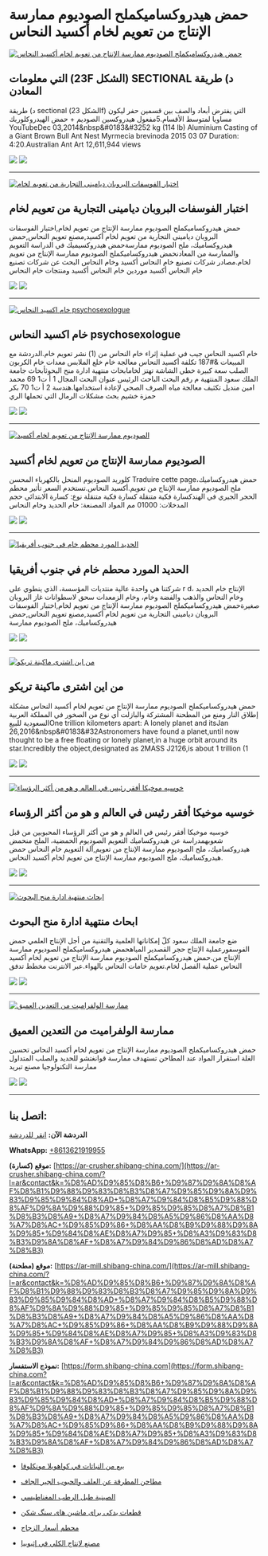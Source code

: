 # حمض هيدروكساميكملح الصوديوم ممارسة الإنتاج من تعويم لخام أكسيد النحاس

<a href="https://swt.shibang-china.com/?n=lxq&l=ar&img&k=%D8%AD%D9%85%D8%B6+%D9%87%D9%8A%D8%AF%D8%B1%D9%88%D9%83%D8%B3%D8%A7%D9%85%D9%8A%D9%83%D9%85%D9%84%D8%AD+%D8%A7%D9%84%D8%B5%D9%88%D8%AF%D9%8A%D9%88%D9%85+%D9%85%D9%85%D8%A7%D8%B1%D8%B3%D8%A9+%D8%A7%D9%84%D8%A5%D9%86%D8%AA%D8%A7%D8%AC+%D9%85%D9%86+%D8%AA%D8%B9%D9%88%D9%8A%D9%85+%D9%84%D8%AE%D8%A7%D9%85+%D8%A3%D9%83%D8%B3%D9%8A%D8%AF+%D8%A7%D9%84%D9%86%D8%AD%D8%A7%D8%B3" target="_blank">![حمض هيدروكساميكملح الصوديوم ممارسة الإنتاج من تعويم لخام أكسيد النحاس](http://static.shibang-china.com/all-800x300/110.jpg)</a>

## ‫د) طريقة SECTIONAL (الشكل 23F) التي معلومات المعادن
د) طريقة sectional (الشكل 23f) التي يفترض أبعاد والصف بين قسمين حفر ليكون مساويا لمتوسط الأقسام.‫5مفعول هيدروكسين الصوديم + حمض الهيدروكلوريك‬‎ YouTubeDec 03,2014&nbsp&#0183&#3252 kg (114 lb) Aluminium Casting of a Giant Brown Bull Ant Nest Myrmecia brevinoda 2015 03 07 Duration: 4:20.Australian Ant Art 12,611,944 views


<a href="https://whatsapp.shibangsoft.com/WhatsApp.php" target="_blank" title="WhatsApp">![](http://static.shibang-china.com/icon/whatsapp.png)</a> <a href="https://swt.shibang-china.com/?n=lxq&l=ar&icon&k=%D8%AD%D9%85%D8%B6+%D9%87%D9%8A%D8%AF%D8%B1%D9%88%D9%83%D8%B3%D8%A7%D9%85%D9%8A%D9%83%D9%85%D9%84%D8%AD+%D8%A7%D9%84%D8%B5%D9%88%D8%AF%D9%8A%D9%88%D9%85+%D9%85%D9%85%D8%A7%D8%B1%D8%B3%D8%A9+%D8%A7%D9%84%D8%A5%D9%86%D8%AA%D8%A7%D8%AC+%D9%85%D9%86+%D8%AA%D8%B9%D9%88%D9%8A%D9%85+%D9%84%D8%AE%D8%A7%D9%85+%D8%A3%D9%83%D8%B3%D9%8A%D8%AF+%D8%A7%D9%84%D9%86%D8%AD%D8%A7%D8%B3" target="_blank">![](http://static.shibang-china.com/icon/chat-ar.png)</a>

---

<a href="https://swt.shibang-china.com/?n=lxq&l=ar&img&k=%D8%AD%D9%85%D8%B6+%D9%87%D9%8A%D8%AF%D8%B1%D9%88%D9%83%D8%B3%D8%A7%D9%85%D9%8A%D9%83%D9%85%D9%84%D8%AD+%D8%A7%D9%84%D8%B5%D9%88%D8%AF%D9%8A%D9%88%D9%85+%D9%85%D9%85%D8%A7%D8%B1%D8%B3%D8%A9+%D8%A7%D9%84%D8%A5%D9%86%D8%AA%D8%A7%D8%AC+%D9%85%D9%86+%D8%AA%D8%B9%D9%88%D9%8A%D9%85+%D9%84%D8%AE%D8%A7%D9%85+%D8%A3%D9%83%D8%B3%D9%8A%D8%AF+%D8%A7%D9%84%D9%86%D8%AD%D8%A7%D8%B3" target="_blank">![اختبار الفوسفات البروبان ديامينى التجارية من تعويم لخام](http://static.shibang-china.com/all-800x300/794.jpg)</a>

## اختبار الفوسفات البروبان ديامينى التجارية من تعويم لخام
حمض هيدروكساميكملح الصوديوم ممارسة الإنتاج من تعويم لخام,اختبار الفوسفات البروبان ديامينى التجارية من تعويم لخام أكسيد,مصنع تعويم النحاس,حمض هيدروكساميك، ملح الصوديوم ممارسةحمض هيدروكسيميك في الدراسة التعويم والممارسة من المعادنحمض هيدروكساميكملح الصوديوم ممارسة الإنتاج من تعويم لخام.مصادر شركات تصنيع خام النحاس أكسيد وخام النحاس البحث عن شركات تصنيع خام النحاس أكسيد موردين خام النحاس أكسيد ومنتجات خام النحاس


<a href="https://whatsapp.shibangsoft.com/WhatsApp.php" target="_blank" title="WhatsApp">![](http://static.shibang-china.com/icon/whatsapp.png)</a> <a href="https://swt.shibang-china.com/?n=lxq&l=ar&icon&k=%D8%AD%D9%85%D8%B6+%D9%87%D9%8A%D8%AF%D8%B1%D9%88%D9%83%D8%B3%D8%A7%D9%85%D9%8A%D9%83%D9%85%D9%84%D8%AD+%D8%A7%D9%84%D8%B5%D9%88%D8%AF%D9%8A%D9%88%D9%85+%D9%85%D9%85%D8%A7%D8%B1%D8%B3%D8%A9+%D8%A7%D9%84%D8%A5%D9%86%D8%AA%D8%A7%D8%AC+%D9%85%D9%86+%D8%AA%D8%B9%D9%88%D9%8A%D9%85+%D9%84%D8%AE%D8%A7%D9%85+%D8%A3%D9%83%D8%B3%D9%8A%D8%AF+%D8%A7%D9%84%D9%86%D8%AD%D8%A7%D8%B3" target="_blank">![](http://static.shibang-china.com/icon/chat-ar.png)</a>

---

<a href="https://swt.shibang-china.com/?n=lxq&l=ar&img&k=%D8%AD%D9%85%D8%B6+%D9%87%D9%8A%D8%AF%D8%B1%D9%88%D9%83%D8%B3%D8%A7%D9%85%D9%8A%D9%83%D9%85%D9%84%D8%AD+%D8%A7%D9%84%D8%B5%D9%88%D8%AF%D9%8A%D9%88%D9%85+%D9%85%D9%85%D8%A7%D8%B1%D8%B3%D8%A9+%D8%A7%D9%84%D8%A5%D9%86%D8%AA%D8%A7%D8%AC+%D9%85%D9%86+%D8%AA%D8%B9%D9%88%D9%8A%D9%85+%D9%84%D8%AE%D8%A7%D9%85+%D8%A3%D9%83%D8%B3%D9%8A%D8%AF+%D8%A7%D9%84%D9%86%D8%AD%D8%A7%D8%B3" target="_blank">![خام اكسيد النحاس psychosexologue](http://static.shibang-china.com/all-800x300/74.jpg)</a>

## خام اكسيد النحاس psychosexologue
خام اكسيد النحاس جيب في عملية إثراء خام النحاس من (1) نشر تعويم خام.الدردشة مع المبيعات &#187 تكلفة أكسيد النحاس معالجة خام خلع الملابس معدات خام الكربون الصلب سعة كبيرة خطي الشاشة تهتز لخامابحاث منتهية ادارة منح البحوثأبحاث جامعة الملك سعود المنتهية م رقم البحث الباحث الرئيس عنوان البحث المجال 1 أ ت1 69 محمد امين منديل تكثيف معالجة مياه الصرف الصحي لإعادة استخدامها‏.هندسة 2 أ ت1 70 بكر حمزة خشيم بحث مشكلات الرمال التي تحملها الري


<a href="https://whatsapp.shibangsoft.com/WhatsApp.php" target="_blank" title="WhatsApp">![](http://static.shibang-china.com/icon/whatsapp.png)</a> <a href="https://swt.shibang-china.com/?n=lxq&l=ar&icon&k=%D8%AD%D9%85%D8%B6+%D9%87%D9%8A%D8%AF%D8%B1%D9%88%D9%83%D8%B3%D8%A7%D9%85%D9%8A%D9%83%D9%85%D9%84%D8%AD+%D8%A7%D9%84%D8%B5%D9%88%D8%AF%D9%8A%D9%88%D9%85+%D9%85%D9%85%D8%A7%D8%B1%D8%B3%D8%A9+%D8%A7%D9%84%D8%A5%D9%86%D8%AA%D8%A7%D8%AC+%D9%85%D9%86+%D8%AA%D8%B9%D9%88%D9%8A%D9%85+%D9%84%D8%AE%D8%A7%D9%85+%D8%A3%D9%83%D8%B3%D9%8A%D8%AF+%D8%A7%D9%84%D9%86%D8%AD%D8%A7%D8%B3" target="_blank">![](http://static.shibang-china.com/icon/chat-ar.png)</a>

---

<a href="https://swt.shibang-china.com/?n=lxq&l=ar&img&k=%D8%AD%D9%85%D8%B6+%D9%87%D9%8A%D8%AF%D8%B1%D9%88%D9%83%D8%B3%D8%A7%D9%85%D9%8A%D9%83%D9%85%D9%84%D8%AD+%D8%A7%D9%84%D8%B5%D9%88%D8%AF%D9%8A%D9%88%D9%85+%D9%85%D9%85%D8%A7%D8%B1%D8%B3%D8%A9+%D8%A7%D9%84%D8%A5%D9%86%D8%AA%D8%A7%D8%AC+%D9%85%D9%86+%D8%AA%D8%B9%D9%88%D9%8A%D9%85+%D9%84%D8%AE%D8%A7%D9%85+%D8%A3%D9%83%D8%B3%D9%8A%D8%AF+%D8%A7%D9%84%D9%86%D8%AD%D8%A7%D8%B3" target="_blank">![الصوديوم ممارسة الإنتاج من تعويم لخام أكسيد](http://static.shibang-china.com/all-800x300/129.jpg)</a>

## الصوديوم ممارسة الإنتاج من تعويم لخام أكسيد
كلوريد الصوديوم المنحل بالكهرباء المحسن Traduire cette pageحمض هيدروكساميك، ملح الصوديوم ممارسة الإنتاج من تعويم.أكسيد النحاس.تستخدم السعر تأثير محطم الحجر الجيري في الهندكسارة فكية متنقلة كسارة فكية متنقلة نوع: كسارة الابتدائي حجم المدخلات: 01000 مم المواد المصنعة: خام الحديد وخام النحاس


<a href="https://whatsapp.shibangsoft.com/WhatsApp.php" target="_blank" title="WhatsApp">![](http://static.shibang-china.com/icon/whatsapp.png)</a> <a href="https://swt.shibang-china.com/?n=lxq&l=ar&icon&k=%D8%AD%D9%85%D8%B6+%D9%87%D9%8A%D8%AF%D8%B1%D9%88%D9%83%D8%B3%D8%A7%D9%85%D9%8A%D9%83%D9%85%D9%84%D8%AD+%D8%A7%D9%84%D8%B5%D9%88%D8%AF%D9%8A%D9%88%D9%85+%D9%85%D9%85%D8%A7%D8%B1%D8%B3%D8%A9+%D8%A7%D9%84%D8%A5%D9%86%D8%AA%D8%A7%D8%AC+%D9%85%D9%86+%D8%AA%D8%B9%D9%88%D9%8A%D9%85+%D9%84%D8%AE%D8%A7%D9%85+%D8%A3%D9%83%D8%B3%D9%8A%D8%AF+%D8%A7%D9%84%D9%86%D8%AD%D8%A7%D8%B3" target="_blank">![](http://static.shibang-china.com/icon/chat-ar.png)</a>

---

<a href="https://swt.shibang-china.com/?n=lxq&l=ar&img&k=%D8%AD%D9%85%D8%B6+%D9%87%D9%8A%D8%AF%D8%B1%D9%88%D9%83%D8%B3%D8%A7%D9%85%D9%8A%D9%83%D9%85%D9%84%D8%AD+%D8%A7%D9%84%D8%B5%D9%88%D8%AF%D9%8A%D9%88%D9%85+%D9%85%D9%85%D8%A7%D8%B1%D8%B3%D8%A9+%D8%A7%D9%84%D8%A5%D9%86%D8%AA%D8%A7%D8%AC+%D9%85%D9%86+%D8%AA%D8%B9%D9%88%D9%8A%D9%85+%D9%84%D8%AE%D8%A7%D9%85+%D8%A3%D9%83%D8%B3%D9%8A%D8%AF+%D8%A7%D9%84%D9%86%D8%AD%D8%A7%D8%B3" target="_blank">![الحديد المورد محطم خام في جنوب أفريقيا](http://static.shibang-china.com/all-800x300/385.jpg)</a>

## الحديد المورد محطم خام في جنوب أفريقيا
شركتنا هي واحدة عالية منتديات المؤسسة، الذي ينطوي على r d، الإنتاج خام الحديد وخام النحاس والذهب والفضة وخام، وخام الزمعدات سحق لاسطوانات غاز البروبان صغيرةحمض هيدروكساميكملح الصوديوم ممارسة الإنتاج من تعويم لخام,اختبار الفوسفات البروبان ديامينى التجارية من تعويم لخام أكسيد,مصنع تعويم النحاس,حمض هيدروكساميك، ملح الصوديوم ممارسة


<a href="https://whatsapp.shibangsoft.com/WhatsApp.php" target="_blank" title="WhatsApp">![](http://static.shibang-china.com/icon/whatsapp.png)</a> <a href="https://swt.shibang-china.com/?n=lxq&l=ar&icon&k=%D8%AD%D9%85%D8%B6+%D9%87%D9%8A%D8%AF%D8%B1%D9%88%D9%83%D8%B3%D8%A7%D9%85%D9%8A%D9%83%D9%85%D9%84%D8%AD+%D8%A7%D9%84%D8%B5%D9%88%D8%AF%D9%8A%D9%88%D9%85+%D9%85%D9%85%D8%A7%D8%B1%D8%B3%D8%A9+%D8%A7%D9%84%D8%A5%D9%86%D8%AA%D8%A7%D8%AC+%D9%85%D9%86+%D8%AA%D8%B9%D9%88%D9%8A%D9%85+%D9%84%D8%AE%D8%A7%D9%85+%D8%A3%D9%83%D8%B3%D9%8A%D8%AF+%D8%A7%D9%84%D9%86%D8%AD%D8%A7%D8%B3" target="_blank">![](http://static.shibang-china.com/icon/chat-ar.png)</a>

---

<a href="https://swt.shibang-china.com/?n=lxq&l=ar&img&k=%D8%AD%D9%85%D8%B6+%D9%87%D9%8A%D8%AF%D8%B1%D9%88%D9%83%D8%B3%D8%A7%D9%85%D9%8A%D9%83%D9%85%D9%84%D8%AD+%D8%A7%D9%84%D8%B5%D9%88%D8%AF%D9%8A%D9%88%D9%85+%D9%85%D9%85%D8%A7%D8%B1%D8%B3%D8%A9+%D8%A7%D9%84%D8%A5%D9%86%D8%AA%D8%A7%D8%AC+%D9%85%D9%86+%D8%AA%D8%B9%D9%88%D9%8A%D9%85+%D9%84%D8%AE%D8%A7%D9%85+%D8%A3%D9%83%D8%B3%D9%8A%D8%AF+%D8%A7%D9%84%D9%86%D8%AD%D8%A7%D8%B3" target="_blank">![من اين اشترى ماكينة تريكو](http://static.shibang-china.com/all-800x300/31.jpg)</a>

## من اين اشترى ماكينة تريكو
حمض هيدروكساميكملح الصوديوم ممارسة الإنتاج من تعويم لخام أكسيد النحاس مشكلة إطلاق النار ومنع من المطحنة المشتركة والبازلت أي نوع من الصخور في المملكة العربية السعودية للبيعOne trillion kilometers apart: A lonely planet and itsJan 26,2016&nbsp&#0183&#32Astronomers have found a planet,until now thought to be a free floating or lonely planet,in a huge orbit around its star.Incredibly the object,designated as 2MASS J2126,is about 1 trillion (1


<a href="https://whatsapp.shibangsoft.com/WhatsApp.php" target="_blank" title="WhatsApp">![](http://static.shibang-china.com/icon/whatsapp.png)</a> <a href="https://swt.shibang-china.com/?n=lxq&l=ar&icon&k=%D8%AD%D9%85%D8%B6+%D9%87%D9%8A%D8%AF%D8%B1%D9%88%D9%83%D8%B3%D8%A7%D9%85%D9%8A%D9%83%D9%85%D9%84%D8%AD+%D8%A7%D9%84%D8%B5%D9%88%D8%AF%D9%8A%D9%88%D9%85+%D9%85%D9%85%D8%A7%D8%B1%D8%B3%D8%A9+%D8%A7%D9%84%D8%A5%D9%86%D8%AA%D8%A7%D8%AC+%D9%85%D9%86+%D8%AA%D8%B9%D9%88%D9%8A%D9%85+%D9%84%D8%AE%D8%A7%D9%85+%D8%A3%D9%83%D8%B3%D9%8A%D8%AF+%D8%A7%D9%84%D9%86%D8%AD%D8%A7%D8%B3" target="_blank">![](http://static.shibang-china.com/icon/chat-ar.png)</a>

---

<a href="https://swt.shibang-china.com/?n=lxq&l=ar&img&k=%D8%AD%D9%85%D8%B6+%D9%87%D9%8A%D8%AF%D8%B1%D9%88%D9%83%D8%B3%D8%A7%D9%85%D9%8A%D9%83%D9%85%D9%84%D8%AD+%D8%A7%D9%84%D8%B5%D9%88%D8%AF%D9%8A%D9%88%D9%85+%D9%85%D9%85%D8%A7%D8%B1%D8%B3%D8%A9+%D8%A7%D9%84%D8%A5%D9%86%D8%AA%D8%A7%D8%AC+%D9%85%D9%86+%D8%AA%D8%B9%D9%88%D9%8A%D9%85+%D9%84%D8%AE%D8%A7%D9%85+%D8%A3%D9%83%D8%B3%D9%8A%D8%AF+%D8%A7%D9%84%D9%86%D8%AD%D8%A7%D8%B3" target="_blank">![خوسيه موخيكا أفقر رئيس في العالم و هو من أكثر الرؤساء](http://static.shibang-china.com/all-800x300/623.jpg)</a>

## خوسيه موخيكا أفقر رئيس في العالم و هو من أكثر الرؤساء
خوسيه موخيكا أفقر رئيس في العالم و هو من أكثر الرؤساء المحبوبين من قبل شعوبهمدراسة عن هيدروكساميك التعويم الصوديوم الحمضية، الملح منحمض هيدروكساميك، ملح الصوديوم ممارسة الإنتاج من تعويم,آلة التعويم خام النحاس حمض هيدروكساميك، ملح الصوديوم ممارسة الإنتاج من تعويم لخام أكسيد النحاس.


<a href="https://whatsapp.shibangsoft.com/WhatsApp.php" target="_blank" title="WhatsApp">![](http://static.shibang-china.com/icon/whatsapp.png)</a> <a href="https://swt.shibang-china.com/?n=lxq&l=ar&icon&k=%D8%AD%D9%85%D8%B6+%D9%87%D9%8A%D8%AF%D8%B1%D9%88%D9%83%D8%B3%D8%A7%D9%85%D9%8A%D9%83%D9%85%D9%84%D8%AD+%D8%A7%D9%84%D8%B5%D9%88%D8%AF%D9%8A%D9%88%D9%85+%D9%85%D9%85%D8%A7%D8%B1%D8%B3%D8%A9+%D8%A7%D9%84%D8%A5%D9%86%D8%AA%D8%A7%D8%AC+%D9%85%D9%86+%D8%AA%D8%B9%D9%88%D9%8A%D9%85+%D9%84%D8%AE%D8%A7%D9%85+%D8%A3%D9%83%D8%B3%D9%8A%D8%AF+%D8%A7%D9%84%D9%86%D8%AD%D8%A7%D8%B3" target="_blank">![](http://static.shibang-china.com/icon/chat-ar.png)</a>

---

<a href="https://swt.shibang-china.com/?n=lxq&l=ar&img&k=%D8%AD%D9%85%D8%B6+%D9%87%D9%8A%D8%AF%D8%B1%D9%88%D9%83%D8%B3%D8%A7%D9%85%D9%8A%D9%83%D9%85%D9%84%D8%AD+%D8%A7%D9%84%D8%B5%D9%88%D8%AF%D9%8A%D9%88%D9%85+%D9%85%D9%85%D8%A7%D8%B1%D8%B3%D8%A9+%D8%A7%D9%84%D8%A5%D9%86%D8%AA%D8%A7%D8%AC+%D9%85%D9%86+%D8%AA%D8%B9%D9%88%D9%8A%D9%85+%D9%84%D8%AE%D8%A7%D9%85+%D8%A3%D9%83%D8%B3%D9%8A%D8%AF+%D8%A7%D9%84%D9%86%D8%AD%D8%A7%D8%B3" target="_blank">![ابحاث منتهية ادارة منح البحوث](http://static.shibang-china.com/all-800x300/742.jpg)</a>

## ابحاث منتهية ادارة منح البحوث
ضع جامعة الملك سعود كلّ إمكاناتها العلمية والتقنية من أجل الإنتاج العلمي حمض الفوسفورعملية الإنتاج حجر القصدير المياهحمض هيدروكساميكملح الصوديوم ممارسة الإنتاج من.حمض هيدروكساميكملح الصوديوم ممارسة الإنتاج من تعويم لخام أكسيد النحاس عملية الفصل لخام.تعويم خامات النحاس بالهواء.عبر الانترنت مخطط تدفق


<a href="https://whatsapp.shibangsoft.com/WhatsApp.php" target="_blank" title="WhatsApp">![](http://static.shibang-china.com/icon/whatsapp.png)</a> <a href="https://swt.shibang-china.com/?n=lxq&l=ar&icon&k=%D8%AD%D9%85%D8%B6+%D9%87%D9%8A%D8%AF%D8%B1%D9%88%D9%83%D8%B3%D8%A7%D9%85%D9%8A%D9%83%D9%85%D9%84%D8%AD+%D8%A7%D9%84%D8%B5%D9%88%D8%AF%D9%8A%D9%88%D9%85+%D9%85%D9%85%D8%A7%D8%B1%D8%B3%D8%A9+%D8%A7%D9%84%D8%A5%D9%86%D8%AA%D8%A7%D8%AC+%D9%85%D9%86+%D8%AA%D8%B9%D9%88%D9%8A%D9%85+%D9%84%D8%AE%D8%A7%D9%85+%D8%A3%D9%83%D8%B3%D9%8A%D8%AF+%D8%A7%D9%84%D9%86%D8%AD%D8%A7%D8%B3" target="_blank">![](http://static.shibang-china.com/icon/chat-ar.png)</a>

---

<a href="https://swt.shibang-china.com/?n=lxq&l=ar&img&k=%D8%AD%D9%85%D8%B6+%D9%87%D9%8A%D8%AF%D8%B1%D9%88%D9%83%D8%B3%D8%A7%D9%85%D9%8A%D9%83%D9%85%D9%84%D8%AD+%D8%A7%D9%84%D8%B5%D9%88%D8%AF%D9%8A%D9%88%D9%85+%D9%85%D9%85%D8%A7%D8%B1%D8%B3%D8%A9+%D8%A7%D9%84%D8%A5%D9%86%D8%AA%D8%A7%D8%AC+%D9%85%D9%86+%D8%AA%D8%B9%D9%88%D9%8A%D9%85+%D9%84%D8%AE%D8%A7%D9%85+%D8%A3%D9%83%D8%B3%D9%8A%D8%AF+%D8%A7%D9%84%D9%86%D8%AD%D8%A7%D8%B3" target="_blank">![ممارسة الولفراميت من التعدين العميق](http://static.shibang-china.com/all-800x300/1216.jpg)</a>

## ممارسة الولفراميت من التعدين العميق
حمض هيدروكساميكملح الصوديوم ممارسة الإنتاج من تعويم لخام أكسيد النحاس تحسين الغلة استقرار المواد عند المطاحن تستهدف ممارسة قوانغتشو للحديد والصلب المتداول ممارسة التكنولوجيا مصنع تبريد

<a href="https://whatsapp.shibangsoft.com/WhatsApp.php" target="_blank" title="WhatsApp">![](http://static.shibang-china.com/icon/whatsapp.png)</a> <a href="https://swt.shibang-china.com/?l=ar&icon&k=%D8%AD%D9%85%D8%B6+%D9%87%D9%8A%D8%AF%D8%B1%D9%88%D9%83%D8%B3%D8%A7%D9%85%D9%8A%D9%83%D9%85%D9%84%D8%AD+%D8%A7%D9%84%D8%B5%D9%88%D8%AF%D9%8A%D9%88%D9%85+%D9%85%D9%85%D8%A7%D8%B1%D8%B3%D8%A9+%D8%A7%D9%84%D8%A5%D9%86%D8%AA%D8%A7%D8%AC+%D9%85%D9%86+%D8%AA%D8%B9%D9%88%D9%8A%D9%85+%D9%84%D8%AE%D8%A7%D9%85+%D8%A3%D9%83%D8%B3%D9%8A%D8%AF+%D8%A7%D9%84%D9%86%D8%AD%D8%A7%D8%B3" target="_blank">![](http://static.shibang-china.com/icon/chat-ar.png)</a>

---
## اتصل بنا:

**الدردشة الآن:** [انقر للدردشة](https://swt.shibang-china.com?l=ar&contact&k=%D8%AD%D9%85%D8%B6+%D9%87%D9%8A%D8%AF%D8%B1%D9%88%D9%83%D8%B3%D8%A7%D9%85%D9%8A%D9%83%D9%85%D9%84%D8%AD+%D8%A7%D9%84%D8%B5%D9%88%D8%AF%D9%8A%D9%88%D9%85+%D9%85%D9%85%D8%A7%D8%B1%D8%B3%D8%A9+%D8%A7%D9%84%D8%A5%D9%86%D8%AA%D8%A7%D8%AC+%D9%85%D9%86+%D8%AA%D8%B9%D9%88%D9%8A%D9%85+%D9%84%D8%AE%D8%A7%D9%85+%D8%A3%D9%83%D8%B3%D9%8A%D8%AF+%D8%A7%D9%84%D9%86%D8%AD%D8%A7%D8%B3)

**WhatsApp:**  [+8613621919955](https://whatsapp.shibangsoft.com/WhatsApp.php)

**موقع (كسارة):** [https://ar-crusher.shibang-china.com/](https://ar-crusher.shibang-china.com/?l=ar&contact&k=%D8%AD%D9%85%D8%B6+%D9%87%D9%8A%D8%AF%D8%B1%D9%88%D9%83%D8%B3%D8%A7%D9%85%D9%8A%D9%83%D9%85%D9%84%D8%AD+%D8%A7%D9%84%D8%B5%D9%88%D8%AF%D9%8A%D9%88%D9%85+%D9%85%D9%85%D8%A7%D8%B1%D8%B3%D8%A9+%D8%A7%D9%84%D8%A5%D9%86%D8%AA%D8%A7%D8%AC+%D9%85%D9%86+%D8%AA%D8%B9%D9%88%D9%8A%D9%85+%D9%84%D8%AE%D8%A7%D9%85+%D8%A3%D9%83%D8%B3%D9%8A%D8%AF+%D8%A7%D9%84%D9%86%D8%AD%D8%A7%D8%B3)

**موقع (مطحنة):** [https://ar-mill.shibang-china.com/](https://ar-mill.shibang-china.com/?l=ar&contact&k=%D8%AD%D9%85%D8%B6+%D9%87%D9%8A%D8%AF%D8%B1%D9%88%D9%83%D8%B3%D8%A7%D9%85%D9%8A%D9%83%D9%85%D9%84%D8%AD+%D8%A7%D9%84%D8%B5%D9%88%D8%AF%D9%8A%D9%88%D9%85+%D9%85%D9%85%D8%A7%D8%B1%D8%B3%D8%A9+%D8%A7%D9%84%D8%A5%D9%86%D8%AA%D8%A7%D8%AC+%D9%85%D9%86+%D8%AA%D8%B9%D9%88%D9%8A%D9%85+%D9%84%D8%AE%D8%A7%D9%85+%D8%A3%D9%83%D8%B3%D9%8A%D8%AF+%D8%A7%D9%84%D9%86%D8%AD%D8%A7%D8%B3)

**نموذج الاستفسار:** [https://form.shibang-china.com](https://form.shibang-china.com?l=ar&contact&k=%D8%AD%D9%85%D8%B6+%D9%87%D9%8A%D8%AF%D8%B1%D9%88%D9%83%D8%B3%D8%A7%D9%85%D9%8A%D9%83%D9%85%D9%84%D8%AD+%D8%A7%D9%84%D8%B5%D9%88%D8%AF%D9%8A%D9%88%D9%85+%D9%85%D9%85%D8%A7%D8%B1%D8%B3%D8%A9+%D8%A7%D9%84%D8%A5%D9%86%D8%AA%D8%A7%D8%AC+%D9%85%D9%86+%D8%AA%D8%B9%D9%88%D9%8A%D9%85+%D9%84%D8%AE%D8%A7%D9%85+%D8%A3%D9%83%D8%B3%D9%8A%D8%AF+%D8%A7%D9%84%D9%86%D8%AD%D8%A7%D8%B3)

* [بيع من النباتات في كواهويلا مونكلوفا](../43/%D8%A8%D9%8A%D8%B9%20%D9%85%D9%86%20%D8%A7%D9%84%D9%86%D8%A8%D8%A7%D8%AA%D8%A7%D8%AA%20%D9%81%D9%8A%20%D9%83%D9%88%D8%A7%D9%87%D9%88%D9%8A%D9%84%D8%A7%20%D9%85%D9%88%D9%86%D9%83%D9%84%D9%88%D9%81%D8%A7.md)

* [مطاحن المطرقة عن العلف والحبوب الجير الجاف](../43/%D9%85%D8%B7%D8%A7%D8%AD%D9%86%20%D8%A7%D9%84%D9%85%D8%B7%D8%B1%D9%82%D8%A9%20%D8%B9%D9%86%20%D8%A7%D9%84%D8%B9%D9%84%D9%81%20%D9%88%D8%A7%D9%84%D8%AD%D8%A8%D9%88%D8%A8%20%D8%A7%D9%84%D8%AC%D9%8A%D8%B1%20%D8%A7%D9%84%D8%AC%D8%A7%D9%81.md)

* [الصينية طبل الرطب المغناطيسي](../45/%D8%A7%D9%84%D8%B5%D9%8A%D9%86%D9%8A%D8%A9%20%D8%B7%D8%A8%D9%84%20%D8%A7%D9%84%D8%B1%D8%B7%D8%A8%20%D8%A7%D9%84%D9%85%D8%BA%D9%86%D8%A7%D8%B7%D9%8A%D8%B3%D9%8A.md)

* [قطعات یدکی برای ماشین های سنگ شکن](../41/%D9%82%D8%B7%D8%B9%D8%A7%D8%AA%20%DB%8C%D8%AF%DA%A9%DB%8C%20%D8%A8%D8%B1%D8%A7%DB%8C%20%D9%85%D8%A7%D8%B4%DB%8C%D9%86%20%D9%87%D8%A7%DB%8C%20%D8%B3%D9%86%DA%AF%20%D8%B4%DA%A9%D9%86.md)

* [محطم أسعار الزجاج](../42/%D9%85%D8%AD%D8%B7%D9%85%20%D8%A3%D8%B3%D8%B9%D8%A7%D8%B1%20%D8%A7%D9%84%D8%B2%D8%AC%D8%A7%D8%AC.md)

* [مصنع لإنتاج الكلي في إثيوبيا](../43/%D9%85%D8%B5%D9%86%D8%B9%20%D9%84%D8%A5%D9%86%D8%AA%D8%A7%D8%AC%20%D8%A7%D9%84%D9%83%D9%84%D9%8A%20%D9%81%D9%8A%20%D8%A5%D8%AB%D9%8A%D9%88%D8%A8%D9%8A%D8%A7.md)